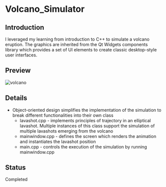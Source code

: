 # Volcano_Simulator

## Introduction
I leveraged my learning from introduction to C++ to simulate a volcano eruption. The graphics are inherited from the Qt Widgets components library which provides a set of UI elements to create classic desktop-style user interfaces. 
  
 ## Preview
 ![volcano](https://user-images.githubusercontent.com/77756530/185040429-0ecbd200-ee6c-492b-835e-0910a344535b.gif)
 
## Details
* Object-oriented design simplifies the implementation of the simulation to break different functionalities into their own class
  * lavashot.cpp - implements principles of trajectory in an elliptical lavashot. Multiple instances of this class support the simulation of multiple lavashots emerging from the volcano
  * mainwindow.cpp - defines the screen which renders the animation and instantiates the lavashot position
  * main.cpp - controls the execution of the simulation by running mainwindow.cpp

 ## Status
 Completed
 
